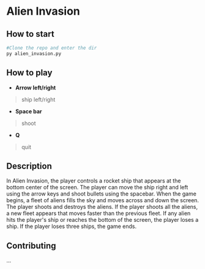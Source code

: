 # Alien Invasion

## How to start

```bash
#Clone the repo and enter the dir
py alien_invasion.py
```

## How to play

* **Arrow left/right**
> ship left/right

* **Space bar**
> shoot

* **Q**
> quit

## Description

In Alien Invasion, the player controls a rocket ship that appears at the bottom center of the screen.
The player can move the ship right and left using the arrow keys and shoot bullets using the spacebar.
When the game begins, a fleet of aliens fills the sky and moves across and down the screen. The player
shoots and destroys the aliens. If the player shoots all the aliens, a new fleet appears that moves
faster than the previous fleet. If any alien hits the player's ship or reaches the bottom of the screen,
the player loses a ship. If the player loses three ships, the game ends. 

## Contributing

...
